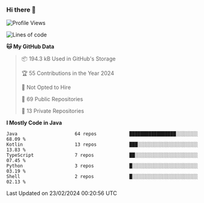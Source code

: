 ### Hi there 👋


<!--START_SECTION:waka-->
![Profile Views](http://img.shields.io/badge/Profile%20Views-12-blue)

![Lines of code](https://img.shields.io/badge/From%20Hello%20World%20I%27ve%20Written-7.7%20million%20lines%20of%20code-blue)

**🐱 My GitHub Data** 

> 📦 194.3 kB Used in GitHub's Storage 
 > 
> 🏆 55 Contributions in the Year 2024
 > 
> 🚫 Not Opted to Hire
 > 
> 📜 69 Public Repositories 
 > 
> 🔑 13 Private Repositories 
 > 
**I Mostly Code in Java** 

```text
Java                     64 repos            █████████████████░░░░░░░░   68.09 % 
Kotlin                   13 repos            ███░░░░░░░░░░░░░░░░░░░░░░   13.83 % 
TypeScript               7 repos             ██░░░░░░░░░░░░░░░░░░░░░░░   07.45 % 
Python                   3 repos             █░░░░░░░░░░░░░░░░░░░░░░░░   03.19 % 
Shell                    2 repos             █░░░░░░░░░░░░░░░░░░░░░░░░   02.13 % 
```




 Last Updated on 23/02/2024 00:20:56 UTC
<!--END_SECTION:waka-->
